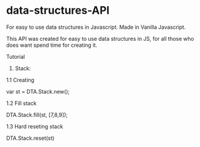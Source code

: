 # data-structures-API
For easy to use data structures in Javascript. Made in Vanilla Javascript.


This API was created for easy to use data structures in JS, for all those who does want spend time for creating it.

Tutorial

1. Stack:

1.1 Creating

var st = DTA.Stack.new();

1.2 Fill stack

DTA.Stack.fill(st, [7,8,9]);

1.3 Hard reseting stack

DTA.Stack.reset(st)